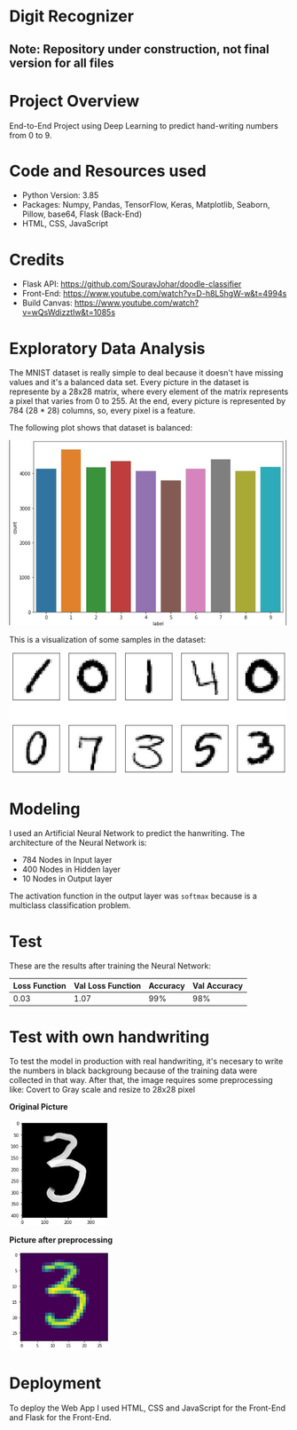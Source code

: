 # Digit Recognizer

## Note: Repository under construction, not final version for all files

# Project Overview

End-to-End Project using Deep Learning to predict hand-writing numbers from 0 to 9.

# Code and Resources used

*  Python Version: 3.85
*  Packages: Numpy, Pandas, TensorFlow, Keras, Matplotlib, Seaborn, Pillow, base64, Flask (Back-End)
*  HTML, CSS, JavaScript 

# Credits
* Flask API: https://github.com/SouravJohar/doodle-classifier
* Front-End: https://www.youtube.com/watch?v=D-h8L5hgW-w&t=4994s
* Build Canvas: https://www.youtube.com/watch?v=wQsWdizztIw&t=1085s

# Exploratory Data Analysis

The MNIST dataset is really simple to deal because it doesn't have missing values and it's a balanced data set. Every picture in the dataset is represente by a 28x28 matrix, where every element of the matrix represents a pixel that varies from 0 to 255. At the end, every picture is represented by 784 (28 * 28) columns, so, every pixel is a feature.

The following plot shows that dataset is balanced:

<img src= "https://github.com/jsroa15/Digit_Recognizer/blob/main/pictures/labels.jpg" width="500"/>

This is a visualization of some samples in the dataset:

<img src= "https://github.com/jsroa15/Digit_Recognizer/blob/main/pictures/samples.jpg" width="500"/>

# Modeling

I used an Artificial Neural Network to predict the hanwriting. The architecture of the Neural Network is:

*  784 Nodes in Input layer
*  400 Nodes in Hidden layer
*  10 Nodes in Output layer

The activation function in the output layer was ```softmax``` because is a multiclass classification problem.

#  Test

These are the results after training the Neural Network:

| Loss Function | Val Loss Function | Accuracy | Val Accuracy |
|---------------|-------------------|----------|--------------|
| 0.03          | 1.07              | 99%      | 98%          |

# Test with own handwriting

To test the model in production with real handwriting, it's necesary to write the numbers in black backgroung because of the training data were collected in that way. After that, the image requires some preprocessing like: Covert to Gray scale and resize to 28x28 pixel

**Original Picture**

<img src= "https://github.com/jsroa15/Digit_Recognizer/blob/main/pictures/own%20handwriting.jpg" width="180"/>

**Picture after preprocessing**

<img src= "https://github.com/jsroa15/Digit_Recognizer/blob/main/pictures/sample%20pro.jpg" width="180"/>

# Deployment

To deploy the Web App I used HTML, CSS and JavaScript for the Front-End and Flask for the Front-End.






